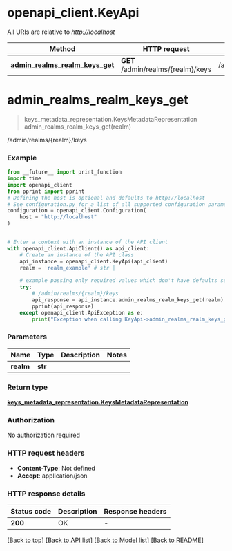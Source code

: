 # openapi_client.KeyApi

All URIs are relative to *http://localhost*

Method | HTTP request | Description
------------- | ------------- | -------------
[**admin_realms_realm_keys_get**](KeyApi.md#admin_realms_realm_keys_get) | **GET** /admin/realms/{realm}/keys | /admin/realms/{realm}/keys


# **admin_realms_realm_keys_get**
> keys_metadata_representation.KeysMetadataRepresentation admin_realms_realm_keys_get(realm)

/admin/realms/{realm}/keys

### Example

```python
from __future__ import print_function
import time
import openapi_client
from pprint import pprint
# Defining the host is optional and defaults to http://localhost
# See configuration.py for a list of all supported configuration parameters.
configuration = openapi_client.Configuration(
    host = "http://localhost"
)


# Enter a context with an instance of the API client
with openapi_client.ApiClient() as api_client:
    # Create an instance of the API class
    api_instance = openapi_client.KeyApi(api_client)
    realm = 'realm_example' # str | 
    
    # example passing only required values which don't have defaults set
    try:
        # /admin/realms/{realm}/keys
        api_response = api_instance.admin_realms_realm_keys_get(realm)
        pprint(api_response)
    except openapi_client.ApiException as e:
        print("Exception when calling KeyApi->admin_realms_realm_keys_get: %s\n" % e)
```

### Parameters

Name | Type | Description  | Notes
------------- | ------------- | ------------- | -------------
 **realm** | **str**|  |

### Return type

[**keys_metadata_representation.KeysMetadataRepresentation**](KeysMetadataRepresentation.md)

### Authorization

No authorization required

### HTTP request headers

 - **Content-Type**: Not defined
 - **Accept**: application/json

### HTTP response details
| Status code | Description | Response headers |
|-------------|-------------|------------------|
**200** | OK |  -  |

[[Back to top]](#) [[Back to API list]](../README.md#documentation-for-api-endpoints) [[Back to Model list]](../README.md#documentation-for-models) [[Back to README]](../README.md)

